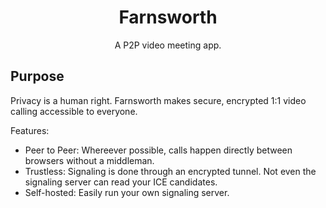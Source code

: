 <div align="center">
  <h1>Farnsworth</h1>
  <p>A P2P video meeting app.<p>
</div>

## Purpose

Privacy is a human right. Farnsworth makes secure, encrypted 1:1 video calling accessible to everyone.

Features:

- Peer to Peer: Whereever possible, calls happen directly between browsers without a middleman.
- Trustless: Signaling is done through an encrypted tunnel. Not even the signaling server can read your ICE candidates.
- Self-hosted: Easily run your own signaling server.

